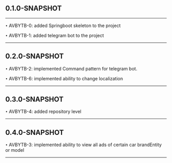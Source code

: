 ## 0.1.0-SNAPSHOT
______
`•` AVBYTB-0: added Springboot skeleton to the project

`•` AVBYTB-1: added telegram bot to the project

______
## 0.2.0-SNAPSHOT

`•` AVBYTB-2: implemented Command pattern for telegram bot.

`•` AVBYTB-6: implemented ability to change localization
______
## 0.3.0-SNAPSHOT

`•` AVBYTB-4: added repository level
______
## 0.4.0-SNAPSHOT

`•` AVBYTB-3: implemented ability to view all ads of certain car brandEntity or model
______

